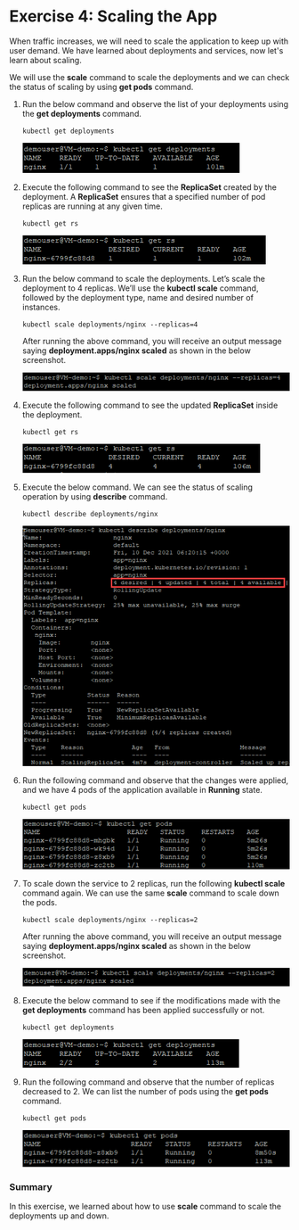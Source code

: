 # Exercise 4: Scaling the App

When traffic increases, we will need to scale the application to keep up with user demand. We have learned about deployments and services, now let's learn about scaling.

We will use the **scale** command to scale the deployments and we can check the status of scaling by using **get pods** command.

1. Run the below command and observe the list of your deployments using the **get deployments** command.

   ```
   kubectl get deployments
   ```
   ![](./media/minikube-ex04-01.png)
   
1. Execute the following command to see the **ReplicaSet** created by the deployment. A **ReplicaSet** ensures that a specified number of pod replicas are running at any given time.

   ```
   kubectl get rs
   ```
   ![](./media/minikube-replicaset.png)
   
1. Run the below command to scale the deployments. Let’s scale the deployment to 4 replicas. We’ll use the **kubectl scale** command, followed by the deployment type, name and desired number of instances.

   ```
   kubectl scale deployments/nginx --replicas=4
   ```
   After running the above command, you will receive an output message saying **deployment.apps/nginx scaled** as shown in the below screenshot.
   
   ![](./media/minikube-replica-scale.png)
   
1. Execute the following command to see the updated **ReplicaSet** inside the deployment.

   ```
   kubectl get rs
   ```
   ![](./media/minikube-replica-update.png)
   
1. Execute the below command. We can see the status of scaling operation by using **describe** command.

   ```
   kubectl describe deployments/nginx
   ```
   ![](./media/minikube-rs-update2.png)
  
1. Run the following command and observe that the changes were applied, and we have 4 pods of the application available in **Running** state.

   ```
   kubectl get pods
   ```
   ![](./media/minikube-rs-pods.png)
   
1. To scale down the service to 2 replicas, run the following **kubectl scale** command again. We can use the same **scale** command to scale down the pods.

   ```
   kubectl scale deployments/nginx --replicas=2
   ```
   After running the above command, you will receive an output message saying **deployment.apps/nginx scaled** as shown in the below screenshot.
   
   ![](./media/minikube-rs2.png)
   
1. Execute the below command to see if the modifications made with the **get deployments** command has been applied successfully or not.

   ```
   kubectl get deployments
   ```
   ![](./media/minikube-rs2-update.png)
   
1. Run the following command and observe that the number of replicas decreased to 2. We can list the number of pods using the **get pods** command.

   ```
   kubectl get pods
   ```
   ![](./media/minikube-rs2-pods.png)
   
### Summary

In this exercise, we learned about how to use **scale** command to scale the deployments up and down.

